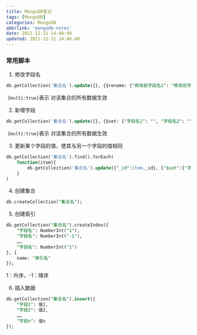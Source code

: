 ```yaml
---
title: MongoDB笔记
tags: [MongoDB]
categories: MongoDB
abbrlink: 'mongodb-notes'
date: 2021-12-31 14:48:49
updated: 2021-12-31 14:48:49
---
```


### 常用脚本
1. 修改字段名
```sql
db.getCollection('集合名').update({}, {$rename: {"修改前字段名1": "修改后字段名1", "修改前字段名2": "修改后字段名2"...}}, {multi:true})
```
 `{multi:true}`表示 对该集合的所有数据生效

2. 新增字段
```sql
db.getCollection('集合名').update({}, {$set: {"字段名1": "", "字段名2": ""...}}, {multi:true})
```
 `{multi:true}`表示 对该集合的所有数据生效

3. 更新某个字段的值，使其与另一个字段的值相同
```sql
db.getCollection('集合名').find().forEach(
	function(item){
		db.getCollection('集合名').update({"_id":item._id}, {"$set":{"字段名A":item.字段名B}}, {})
	}
)
```

4. 创建集合
```sql
db.createCollection("集合名");
```


5. 创建索引
```sql
db.getCollection("集合名").createIndex({
    "字段名": NumberInt("1"),
    "字段名": NumberInt("-1"),
	……
    "字段名": NumberInt("1")
}, {
    name: "索引名"
});
```
1：升序，-1：降序


6. 插入数据
```sql
db.getCollection("集合名").insert({
	"字段1": 值1,
	"字段2": 值2,
	……
    "字段n": 值n
});
```